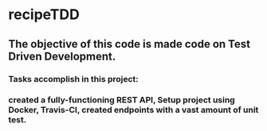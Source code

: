 # recipeTDD

## The objective of this code is made code on Test Driven Development.

### Tasks accomplish in this project:
### created a fully-functioning REST API, Setup project using Docker, Travis-CI, created endpoints with a vast amount of unit test.
